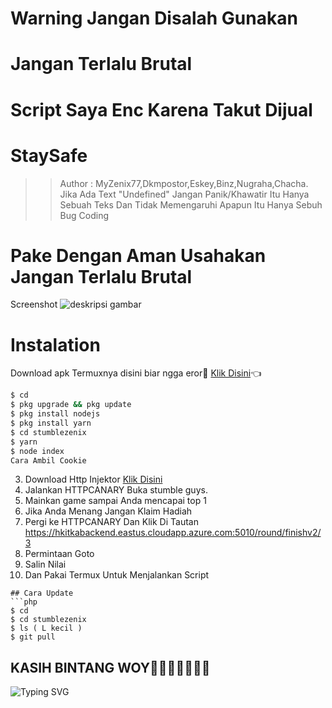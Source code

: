 # Warning Jangan Disalah Gunakan
# Jangan Terlalu Brutal
# Script Saya Enc Karena Takut Dijual
# StaySafe
>> Author : MyZenix77,Dkmpostor,Eskey,Binz,Nugraha,Chacha.
>> Jika Ada Text "Undefined" Jangan Panik/Khawatir Itu Hanya Sebuah Teks Dan Tidak Memengaruhi Apapun Itu Hanya Sebuh Bug Coding
# Pake Dengan Aman Usahakan Jangan Terlalu Brutal 
Screenshot 
![deskripsi gambar](https://i.ibb.co/nk3BqRw/20220621-132505.jpg)
# Instalation
Download apk Termuxnya disini biar ngga eror🌟
[Klik Disini](https://f-droid.org/repo/com.termux_117.apk)👈
```bash
$ cd
$ pkg upgrade && pkg update 
$ pkg install nodejs
$ pkg install yarn
$ cd stumblezenix
$ yarn
$ node index
Cara Ambil Cookie
``` 
3. Download Http Injektor
[Klik Disini](https://www.google.com/amp/s/m.apkpure.com/id/httpcanary-%25E2%2580%2594-http-sniffer-capture-analysis/com.guoshi.httpcanary/amp)
2. Jalankan HTTPCANARY
Buka stumble guys.
3. Mainkan game sampai Anda mencapai top 1
4. Jika Anda Menang Jangan Klaim Hadiah
5. Pergi ke HTTPCANARY
Dan Klik Di Tautan https://hkitkabackend.eastus.cloudapp.azure.com:5010/round/finishv2/3
9. Permintaan Goto
10. Salin Nilai
11. Dan Pakai Termux Untuk Menjalankan Script
```
## Cara Update
```php
$ cd
$ cd stumblezenix
$ ls ( L kecil )
$ git pull
```
## KASIH BINTANG WOY🌟🌟🌟🌟🌟🌟🌟
![Typing SVG](https://readme-typing-svg.herokuapp.com?lines=Selamat+Bersenang-senang....!+)
